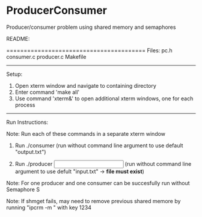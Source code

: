 # ProducerConsumer
Producer/consumer problem using shared memory and semaphores

README:

========================================
Files:
	pc.h
	consumer.c
	producer.c
	Makefile

-----------------------------------------
Setup:

1. Open xterm window and navigate to containing directory
2. Enter command 'make all'
3. Use command 'xterm&' to open additional xterm windows, one for each process

-----------------------------------------
Run Instructions:

Note: Run each of these commands in a separate xterm window

1. Run ./consumer <output file name> 
		(run without command line argument to use default "output.txt")

2. Run ./producer <input file name> 
		(run without command line argument to use defult "input.txt" -> **file must exist**)


Note: For one producer and one consumer can be succesfully run without Semaphore S



Note: If shmget fails, may need to remove previous shared memore by running "ipcrm -m <key>" with key 1234
